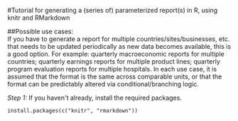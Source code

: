#Tutorial for generating a (series of) parameterized report(s) in R, using knitr and RMarkdown 

##Possible use cases:  
If you have to generate a report for multiple countries/sites/businesses, etc. that needs to be updated periodically as new data becomes available, this is a good option. For example: quarterly macroeconomic reports for multiple countries; quarterly earnings reports for multiple product lines; quarterly program evaluation reports for multiple hospitals. In each use case, it  is assumed that the format is the same across comparable units, or that the format can be predictably altered via conditional/branching logic. 

*Step 1:* If you haven't already, install the required packages.

    install.packages(c("knitr", "rmarkdown"))

